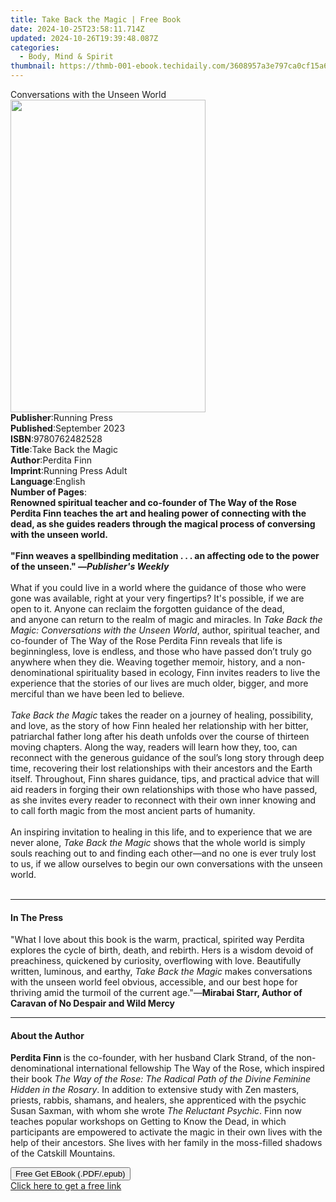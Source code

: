 ```yaml
---
title: Take Back the Magic | Free Book
date: 2024-10-25T23:58:11.714Z
updated: 2024-10-26T19:39:48.087Z
categories:
  - Body, Mind & Spirit
thumbnail: https://thmb-001-ebook.techidaily.com/3608957a3e797ca0cf15a6a9e9d072bd0aab252016be1e0e70b507823caf71e2.jpg
---
```

<main id="book-container">
  <div class="flex flex-col">
    <div class="book-brief flex-1 py-6 px-4 sm:p-6 md:py-10 md:px-8">
      <!-- brief-->
      <div class="book-brief-main">Conversations with the Unseen World</div>
    </div>
    <div
      class="book-meta-info flex-1 grid gap-4 col-start-1 col-end-3 row-start-1 sm:mb-6 sm:grid-cols-4 lg:gap-6 lg:col-start-2 lg:row-end-6 lg:row-span-6 lg:mb-0"
    >
      <div
        class="book-meta-info-left place-content-center mt-4 p-4 text-sm leading-6 col-start-2 col-span-2 dark:text-slate-400"
      >
        <img
          class="w-full h-500 object-cover rounded-lg sm:h-255 sm:col-span-2 lg:col-span-full"
          src="https://img-001-ebook.techidaily.com/ae931645c1a3a04f9ec54f5205cc6e15fbba1a504559bc8efb93ad5aa72f2465.jpg"
          alt=""
          width="312"
          height="500"
        />
      </div>
      <div
        class="book-meta-info-right mt-2 col-start-1 row-start-2 col-span-3 self-center"
      >
        <!-- meta data  -->
        <div class="flex flex-col px-4 md:px-8">
          <div class="flex-1">
            <strong>Publisher</strong>:<span class="px-2">Running Press</span>
          </div>
          <div class="flex-1">
            <strong>Published</strong>:<span class="px-2">September 2023</span>
          </div>
          <div class="flex-1">
            <strong>ISBN</strong>:<span class="px-2">9780762482528</span>
          </div>
          <div class="flex-1">
            <strong>Title</strong>:<span class="px-2">Take Back the Magic</span>
          </div>
          <div class="flex-1">
            <strong>Author</strong>:<span class="px-2">Perdita Finn</span>
          </div>
          <div class="flex-1">
            <strong>Imprint</strong>:<span class="px-2"
              >Running Press Adult</span
            >
          </div>
          <div class="flex-1">
            <strong>Language</strong>:<span class="px-2">English</span>
          </div>
          <div class="flex-1">
            <strong>Number of Pages</strong>:<span class="px-2"></span>
          </div>
        </div>
      </div>
    </div>
    <div class="book-description flex-1 py-6 px-4 sm:p-6 md:py-10 md:px-8">
      <div class="book-description-main">
        <div accordion-content="" id="description">
          <b
            >Renowned spiritual teacher and co-founder of The Way of the Rose
            Perdita Finn teaches the art and healing power of connecting with
            the dead, as she guides readers through the magical process of
            conversing with the unseen world.</b
          ><br /><br /><b
            >"Finn weaves a spellbinding meditation . . . an affecting ode to
            the power of the unseen." —<i>Publisher's Weekly</i></b
          ><br /><br />
          What if you could live in a world where the guidance of those who were
          gone was available, right at your very fingertips? It's possible, if
          we are open to it. Anyone can reclaim the forgotten guidance of the
          dead, and&nbsp;anyone can return to the realm of magic and miracles.
          In&nbsp;<i>Take Back the Magic: Conversations with the Unseen World</i
          >, author, spiritual teacher, and co-founder of The Way of the Rose
          Perdita Finn reveals that life is beginningless, love is endless, and
          those who have passed don’t truly go anywhere when they die. Weaving
          together memoir, history, and a non-denominational spirituality based
          in ecology, Finn invites readers to live the experience that the
          stories of our lives are much older, bigger, and more merciful than we
          have been led to believe.<br /><br /><i>Take Back the Magic</i> takes
          the reader on a journey of healing, possibility, and love, as the
          story of how Finn healed her relationship with her bitter, patriarchal
          father long after his death unfolds over the course of thirteen moving
          chapters. Along the way, readers will learn how they, too, can
          reconnect with the generous guidance of the soul’s long story through
          deep time, recovering their lost relationships with their ancestors
          and the Earth itself.&nbsp;Throughout, Finn shares guidance, tips, and
          practical advice that will aid readers in forging their own
          relationships with those who have passed, as she invites every reader
          to reconnect with their own inner knowing and to call forth magic from
          the most ancient parts of humanity.&nbsp;<br /><br />
          An inspiring invitation to healing in this life, and to experience
          that we are never alone, <i>Take Back the Magic</i> shows that the
          whole world is simply souls reaching out to and finding each other—and
          no one is ever truly lost to us, if we allow ourselves to begin our
          own conversations with the unseen world.<br />
          &nbsp;
        </div>
        <div class="accordion-fader"></div>
      </div>
    </div>
    <div class="book-excerpts flex-1 py-6 px-4 sm:p-6 md:py-10 md:px-8">
      <!-- excerpts-->
      <div class="book-excerpts-main">
        <hr />
        <h4 class="placeholder placeholder-heading">
          <span>In The Press</span>
        </h4>
        <p>
          "What I love about this book is the warm, practical, spirited way
          Perdita explores the cycle of birth, death, and rebirth. Hers is a
          wisdom devoid of preachiness, quickened by curiosity, overflowing with
          love. Beautifully written, luminous, and earthy,&nbsp;<i
            >Take Back the Magic</i
          >&nbsp;makes conversations with the unseen world feel obvious,
          accessible, and our best hope for thriving amid the turmoil of the
          current age."—<b
            >Mirabai Starr, Author of Caravan of No Despair and Wild Mercy</b
          >
        </p>
      </div>
    </div>
    <div class="book-about-author flex-1 py-6 px-4 sm:p-6 md:py-10 md:px-8">
      <!-- about author-->
      <div class="book-main-author-main">
        <hr />
        <h4 class="placeholder placeholder-heading">
          <span>About the Author</span>
        </h4>
        <p>
          <b>Perdita Finn </b>is the co-founder, with her husband Clark Strand,
          of the non-denominational international fellowship The Way of the
          Rose, which inspired their book
          <i
            >The Way of the Rose: The Radical Path of the Divine Feminine Hidden
            in the Rosary</i
          >. In addition to extensive study with Zen masters, priests, rabbis,
          shamans, and healers, she apprenticed with the psychic Susan Saxman,
          with whom she wrote <i>The Reluctant Psychic</i>. Finn now teaches
          popular workshops on Getting to Know the Dead, in which participants
          are empowered to activate the magic in their own lives with the help
          of their ancestors. She lives with her family in the moss-filled
          shadows of the Catskill Mountains.<br />
        </p>
      </div>
    </div>
    <div class="book-free-get flex-1 py-6 px-4 sm:p-6 md:py-10 md:px-8">
      <button
        id="btn-free-get"
        class="bg-blue-500 hover:bg-blue-700 text-white font-bold py-2 px-4 rounded"
      >
        Free Get EBook (.PDF/.epub)
      </button>
      <div id="countdown-display" class="px-2 text-lg mt-2"></div>
      <a
        id="free-link"
        class="hidden bg-blue-500 hover:bg-blue-700 text-white font-bold py-2 px-4 rounded"
        href="https://www.ebooks.com/en-us/book/210732661/take-back-the-magic/perdita-finn/"
        target="_blank"
        >Click here to get a free link</a
      >
    </div>
    <script>
      let countdownTime = 0;
      let countdownInterval = null;
      document
        .getElementById('btn-free-get')
        .addEventListener('click', startCountdown);
      function startCountdown() {
        countdownTime = new Date().getTime() + 60000 * 3;
        countdownInterval = setInterval(updateCountdown, 1000);
        document.getElementById('btn-free-get').disabled = true;
        document
          .getElementById('btn-free-get')
          .classList.add('bg-gray-500', 'cursor-not-allowed');
      }
      function updateCountdown() {
        let currentTime = new Date().getTime();
        let timeLeft = countdownTime - currentTime;
        let secondsLeft = Math.floor(timeLeft / 1000);
        document.getElementById('countdown-display').innerHTML =
          `Remaining time: ${secondsLeft} seconds.`;
        if (secondsLeft <= 0) {
          clearInterval(countdownInterval);
          document.getElementById('btn-free-get').classList.add('hidden');
          document.getElementById('free-link').classList.remove('hidden');
          document.getElementById('countdown-display').innerHTML = '';
        }
      }
    </script>
  </div>
</main>

<ins class="adsbygoogle"
      style="display:block"
      data-ad-client="ca-pub-7571918770474297"
      data-ad-slot="8358498916"
      data-ad-format="auto"
      data-full-width-responsive="true"></ins>
    